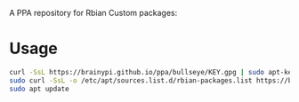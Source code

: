 A PPA repository for Rbian Custom packages:

# Usage

```bash
curl -SsL https://brainypi.github.io/ppa/bullseye/KEY.gpg | sudo apt-key add -
sudo curl -SsL -o /etc/apt/sources.list.d/rbian-packages.list https://brainypi.github.io/ppa/bullseye/rbian-packages.list
sudo apt update
```
